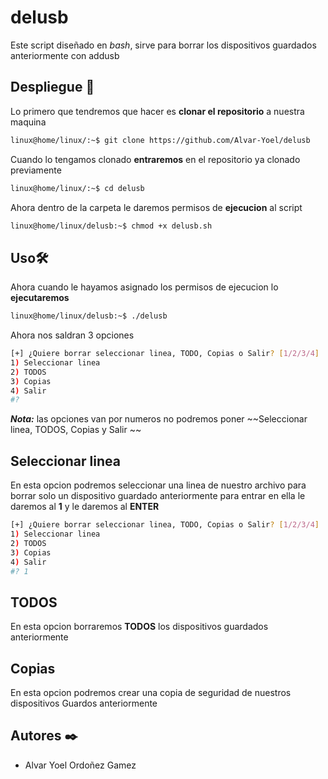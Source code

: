 # delusb
Este script diseñado en *bash*, sirve para borrar los dispositivos guardados anteriormente con addusb

## Despliegue 🔧
Lo primero que tendremos que hacer es **clonar el repositorio** a nuestra maquina

```bash 
linux@home/linux/:~$ git clone https://github.com/Alvar-Yoel/delusb
```

Cuando lo tengamos clonado **entraremos** en el repositorio ya clonado previamente

```bash
linux@home/linux/:~$ cd delusb
```

Ahora dentro de la carpeta le daremos permisos de **ejecucion** al script

```bash 
linux@home/linux/delusb:~$ chmod +x delusb.sh
```

## Uso🛠️
Ahora cuando le hayamos asignado los permisos de ejecucion lo **ejecutaremos**
```bash
linux@home/linux/delusb:~$ ./delusb
```

Ahora nos saldran 3 opciones
```bash
[+] ¿Quiere borrar seleccionar linea, TODO, Copias o Salir? [1/2/3/4]
1) Seleccionar linea
2) TODOS
3) Copias
4) Salir
#?
```
***Nota:*** las opciones van por numeros no podremos poner ~~Seleccionar linea, TODOS, Copias y Salir ~~

## Seleccionar linea
En esta opcion podremos seleccionar una linea de nuestro archivo para borrar solo un dispositivo guardado anteriormente para entrar en ella le daremos al **1** y le daremos al **ENTER**
```bash
[+] ¿Quiere borrar seleccionar linea, TODO, Copias o Salir? [1/2/3/4]
1) Seleccionar linea
2) TODOS
3) Copias
4) Salir
#? 1
```

## TODOS
En esta opcion borraremos **TODOS** los dispositivos guardados anteriormente

## Copias
En esta opcion podremos crear una copia de seguridad de nuestros dispositivos Guardos anteriormente

## Autores ✒️
- Alvar Yoel Ordoñez Gamez
